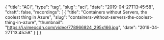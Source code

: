 {
  "title": "ACI",
  "type": "tag",
  "slug": "aci",
  "date": "2019-04-27T13:45:58",
  "draft": false,
  "recordings": [
    {
      "title": "Containers without Servers, the coolest thing in Azure",
      "slug": "containers-without-servers-the-coolest-thing-in-azure",
      "thumbnail": "https://i.vimeocdn.com/video/778966824_295x166.jpg",
      "date": "2019-04-27T13:45:58"
    }
  ]
}